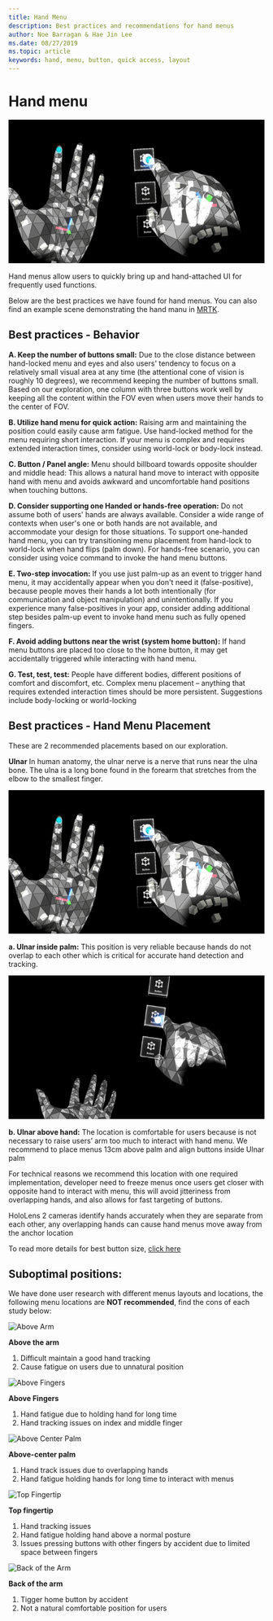 ```yaml
---
title: Hand Menu
description: Best practices and recommendations for hand menus
author: Noe Barragan & Hae Jin Lee
ms.date: 08/27/2019
ms.topic: article
keywords: hand, menu, button, quick access, layout
---
```

# Hand menu
![Ulnar side hand location](images/UlnarSideHandMenu.gif)

Hand menus allow users to quickly bring up and hand-attached UI for frequently used functions. 

Below are the best practices we have found for hand menus. You can also find an example scene demonstrating the hand manu in [MRTK](https://github.com/microsoft/MixedRealityToolkit-Unity/blob/mrtk_release/Assets/MixedRealityToolkit.Examples/Demos/HandTracking/Scenes/HandBasedMenuExample.unity).

## Best practices - Behavior
**A. Keep the number of buttons small:** 
Due to the close distance between hand-locked menu and eyes and also users' tendency to focus on a relatively small visual area at any time (the attentional cone of vision is roughly 10 degrees), we recommend keeping the number of buttons small. Based on our exploration, one column with three buttons work well by keeping all the content within the FOV even when users move their hands to the center of FOV. 

**B. Utilize hand menu for quick action:** 
Raising arm and maintaining the position could easily cause arm fatigue. Use hand-locked method for the menu requiring short interaction. If your menu is complex and requires extended interaction times, consider using world-lock or body-lock instead. 

**C. Button / Panel angle:**
Menu should billboard towards opposite shoulder and middle head: This allows a natural hand move to interact with opposite hand with menu and avoids awkward and uncomfortable hand positions when touching buttons. 

**D. Consider supporting one Handed or hands-free operation:**
Do not assume both of users' hands are always available. Consider a wide range of contexts when user's one or both hands are not available, and accommodate your design for those situations. To support one-handed hand menu, you can try transitioning menu placement from hand-lock to world-lock when hand flips (palm down). For hands-free scenario, you can consider using voice command to invoke the hand menu buttons.

**E. Two-step invocation:**
If you use just palm-up as an event to trigger hand menu, it may accidentally appear when you don't need it (false-positive), because people moves their hands a lot both intentionally (for communication and object manipulation) and unintentionally. If you experience many false-positives in your app, consider adding additional step besides palm-up event to invoke hand menu such as fully opened fingers.

**F. Avoid adding buttons near the wrist (system home button):**
If hand menu buttons are placed too close to the home button, it may get accidentally triggered while interacting with hand menu.

**G. Test, test, test:**
People have different bodies, different positions of comfort and discomfort, etc.
Complex menu placement – anything that requires extended interaction times should be more persistent. Suggestions include body-locking or world-locking


## Best practices - Hand Menu Placement
These are 2 recommended placements based on our exploration.

**Ulnar** In human anatomy, the ulnar nerve is a nerve that runs near the ulna bone. The ulna is a long bone found in the forearm that stretches from the elbow to the smallest finger.

![Ulnar side hand location](images/UlnarSideHandMenu.gif)

**a. Ulnar inside palm:** This position is very reliable because hands do not overlap to each other which is critical for accurate hand detection and tracking.

![Ulnar side hand location](images/UlnarAboveHandMenu.gif)

**b. Ulnar above hand:**
The location is comfortable for users because is not necessary to raise users’ arm too much to interact with hand menu. We recommend to place menus 13cm above palm and align buttons inside Ulnar palm

For technical reasons we recommend this location with one required implementation, developer need to freeze menus once users get closer with opposite hand to interact with menu, this will avoid jitteriness from overlapping hands, and also allows for fast targeting of buttons.

HoloLens 2 cameras identify hands accurately when they are separate from each other, any overlapping hands can cause hand menus move away from the anchor location

To read more details for best button size, [click here](https://docs.microsoft.com/en-us/windows/mixed-reality/interactable-object)


## Suboptimal positions:
We have done user research with different menus layouts and locations, the following menu locations are **NOT recommended**, find the cons of each study below:

![Above Arm](images/AboveArm.gif)

**Above the arm**
1. Difficult maintain a good hand tracking
2. Cause fatigue on users due to unnatural position

![Above Fingers](images/AboveFingers.gif)

**Above Fingers**
1. Hand fatigue due to holding hand for long time
2. Hand tracking issues on index and middle finger

![Above Center Palm](images/handCenter.gif)

**Above-center palm**
1. Hand track issues due to overlapping hands
2. Hand fatigue holding hands for long time to interact with menus

![Top Fingertip](images/TopFingerTip.gif)

**Top fingertip**
1. Hand tracking issues
2. Hand fatigue holding hand above a normal posture
3. Issues pressing buttons with other fingers by accident due to limited space between fingers

![Back of the Arm](images/BackOfTheArm.gif)

**Back of the arm**
1. Tigger home button by accident
2. Not a natural comfortable position for users
